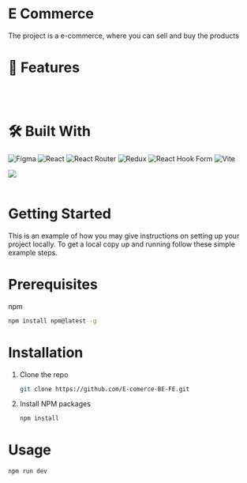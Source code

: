 # E Commerce

The project is a e-commerce, where you can sell and buy the products

# 💫 Features

<br/>
<br/>



# 🛠️ Built With

![Figma](https://img.shields.io/badge/figma-%23F24E1E.svg?style=for-the-badge&logo=figma&logoColor=white)
![React](https://img.shields.io/badge/react-%2320232a.svg?style=for-the-badge&logo=react&logoColor=%2361DAFB)
![React Router](https://img.shields.io/badge/React_Router-CA4245?style=for-the-badge&logo=react-router&logoColor=white)
![Redux](https://img.shields.io/badge/redux-%23593d88.svg?style=for-the-badge&logo=redux&logoColor=white)
![React Hook Form](https://img.shields.io/badge/React%20Hook%20Form-%23EC5990.svg?style=for-the-badge&logo=reacthookform&logoColor=white)
![Vite](https://img.shields.io/badge/vite-%23646CFF.svg?style=for-the-badge&logo=vite&logoColor=white)

<img src="https://img.shields.io/badge/Tailwind_CSS-38B2AC?style=for-the-badge&logo=tailwind-css&logoColor=white" />


<br/>
<br/>


# Getting Started

This is an example of how you may give instructions on setting up your project locally.
To get a local copy up and running follow these simple example steps.

# Prerequisites

 npm
  ```sh
  npm install npm@latest -g
  ```

# Installation

1. Clone the repo
   ```sh
   git clone https://github.com/E-comerce-BE-FE.git
   ```
2. Install NPM packages
   ```sh
   npm install
   ```

# Usage

```sh
npm run dev
```
